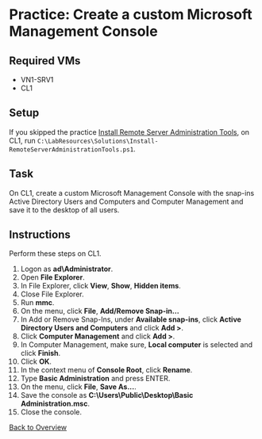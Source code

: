 # Practice: Create a custom Microsoft Management Console

## Required VMs

* VN1-SRV1
* CL1

## Setup

If you skipped the practice [Install Remote Server Administration Tools](Install-Remote-Server-Administration-Tools.md), on CL1, run ````C:\LabResources\Solutions\Install-RemoteServerAdministrationTools.ps1````.

## Task

On CL1, create a custom Microsoft Management Console with the snap-ins Active Directory Users and Computers and Computer Management and save it to the desktop of all users.

## Instructions

Perform these steps on CL1.

1. Logon as **ad\Administrator**.
1. Open **File Explorer**.
1. In File Explorer, click **View**, **Show**, **Hidden items**.
1. Close File Explorer.
1. Run **mmc**.
1. On the menu, click **File**, **Add/Remove Snap-in...**
1. In Add or Remove Snap-Ins, under **Available snap-ins**, click **Active Directory Users and Computers** and click **Add >**.
1. Click **Computer Management** and click **Add >**.
1. In Computer Management, make sure, **Local computer** is selected and click **Finish**.
1. Click **OK**.
1. In the context menu of **Console Root**, click **Rename**.
1. Type **Basic Administration** and press ENTER.
1. On the menu, click **File**, **Save As...**.
1. Save the console as **C:\Users\Public\Desktop\Basic Administration.msc**.
1. Close the console.

[Back to Overview](../WinGLA.md)